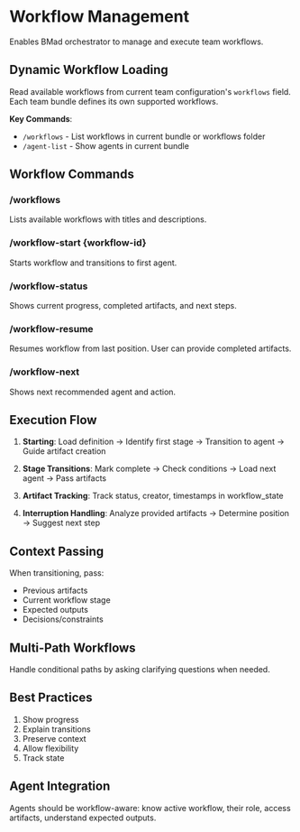 <!-- Powered by BMAD™ Core -->

# Workflow Management

Enables BMad orchestrator to manage and execute team workflows.

## Dynamic Workflow Loading

Read available workflows from current team configuration's `workflows` field.
Each team bundle defines its own supported workflows.

**Key Commands**:

- `/workflows` - List workflows in current bundle or workflows folder
- `/agent-list` - Show agents in current bundle

## Workflow Commands

### /workflows

Lists available workflows with titles and descriptions.

### /workflow-start {workflow-id}

Starts workflow and transitions to first agent.

### /workflow-status

Shows current progress, completed artifacts, and next steps.

### /workflow-resume

Resumes workflow from last position. User can provide completed artifacts.

### /workflow-next

Shows next recommended agent and action.

## Execution Flow

1. **Starting**: Load definition → Identify first stage → Transition to agent →
   Guide artifact creation

2. **Stage Transitions**: Mark complete → Check conditions → Load next agent →
   Pass artifacts

3. **Artifact Tracking**: Track status, creator, timestamps in workflow_state

4. **Interruption Handling**: Analyze provided artifacts → Determine position →
   Suggest next step

## Context Passing

When transitioning, pass:

- Previous artifacts
- Current workflow stage
- Expected outputs
- Decisions/constraints

## Multi-Path Workflows

Handle conditional paths by asking clarifying questions when needed.

## Best Practices

1. Show progress
2. Explain transitions
3. Preserve context
4. Allow flexibility
5. Track state

## Agent Integration

Agents should be workflow-aware: know active workflow, their role, access
artifacts, understand expected outputs.
